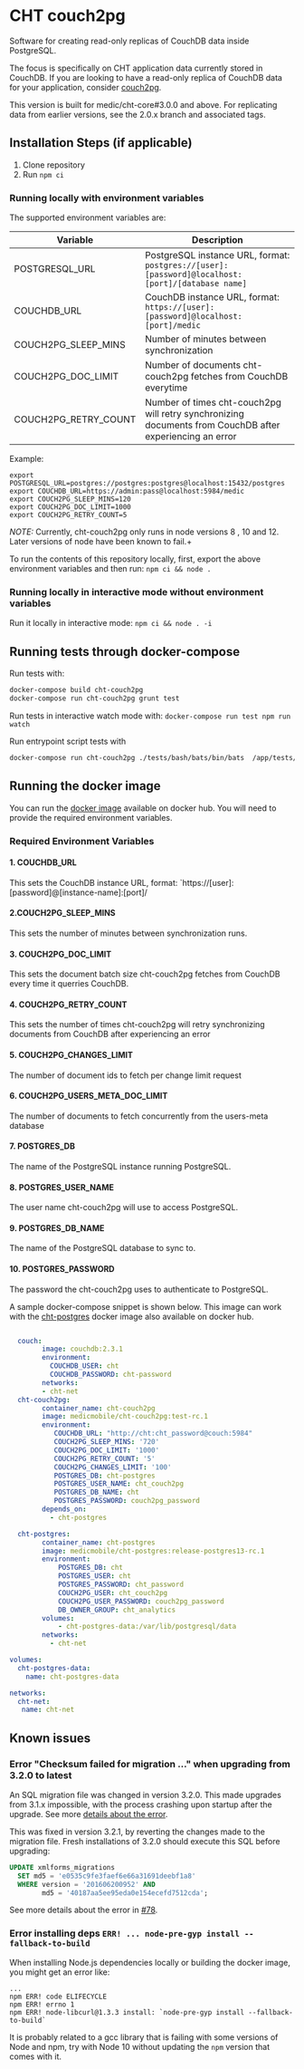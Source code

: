 # CHT couch2pg

Software for creating read-only replicas of CouchDB data inside PostgreSQL.

The focus is specifically on CHT application data currently stored in CouchDB. If you are looking to have a read-only replica of CouchDB data for your application, consider [couch2pg](https://www.npmjs.com/package/couch2pg).

This version is built for medic/cht-core#3.0.0 and above. For replicating data from earlier versions, see the 2.0.x branch and associated tags.


## Installation Steps (if applicable)

1. Clone repository
2. Run `npm ci`

### Running locally with environment variables

The supported environment variables are:

| Variable             | Description                                                                                                |
| -------------------- | ---------------------------------------------------------------------------------------------------------- |
| POSTGRESQL_URL       | PostgreSQL instance URL, format: `postgres://[user]:[password]@localhost:[port]/[database name]`           |
| COUCHDB_URL          | CouchDB instance URL, format: `https://[user]:[password]@localhost:[port]/medic`                           |
| COUCH2PG_SLEEP_MINS  | Number of minutes between synchronization                                                                  |
| COUCH2PG_DOC_LIMIT   | Number of documents cht-couch2pg fetches from CouchDB everytime                                          |
| COUCH2PG_RETRY_COUNT | Number of times cht-couch2pg will retry synchronizing documents from CouchDB after experiencing an error |

Example:
```
export POSTGRESQL_URL=postgres://postgres:postgres@localhost:15432/postgres
export COUCHDB_URL=https://admin:pass@localhost:5984/medic
export COUCH2PG_SLEEP_MINS=120
export COUCH2PG_DOC_LIMIT=1000
export COUCH2PG_RETRY_COUNT=5
```

*NOTE:* Currently, cht-couch2pg only runs in node versions 8 , 10 and 12. Later versions of node have been known to fail.+

To run the contents of this repository locally, first, export the above environment variables and then run:  `npm ci && node .`

### Running locally in interactive mode without environment variables

Run it locally in interactive mode: `npm ci && node . -i`

## Running tests through docker-compose

Run tests with:

```bash
docker-compose build cht-couch2pg
docker-compose run cht-couch2pg grunt test
```

Run tests in interactive watch mode with: `docker-compose run test npm run watch`

Run entrypoint script tests with

```bash
docker-compose run cht-couch2pg ./tests/bash/bats/bin/bats  /app/tests/bash/test.bats
```

## Running  the docker image

You can run the [docker image](https://hub.docker.com/r/medicmobile/cht-couch2pg) available on docker hub.  You will need to provide the required environment variables.

### Required Environment Variables

#### 1. COUCHDB_URL

This sets the CouchDB instance URL, format: `https://[user]:[password]@[instance-name]:[port]/

#### 2.COUCH2PG_SLEEP_MINS

This sets the number of minutes between synchronization runs.

#### 3. COUCH2PG_DOC_LIMIT

This sets the document batch size cht-couch2pg fetches from CouchDB every time it querries CouchDB.

#### 4. COUCH2PG_RETRY_COUNT

This sets the number of times cht-couch2pg will retry synchronizing documents from CouchDB after experiencing an error

#### 5. COUCH2PG_CHANGES_LIMIT

The number of document ids to fetch per change limit request

#### 6. COUCH2PG_USERS_META_DOC_LIMIT

The number of documents to fetch concurrently from the users-meta database

#### 7. POSTGRES_DB

The name of the PostgreSQL instance running PostgreSQL.

#### 8. POSTGRES_USER_NAME

The user name cht-couch2pg will use to access PostgreSQL.

#### 9. POSTGRES_DB_NAME

The name of the PostgreSQL database to sync to.

#### 10. POSTGRES_PASSWORD

The password the cht-couch2pg uses to authenticate to PostgreSQL.

A sample docker-compose snippet is shown below. This image can work with the [cht-postgres](https://hub.docker.com/r/medicmobile/cht-postgres) docker image also available on docker hub.

```yaml

  couch:
        image: couchdb:2.3.1
        environment:
          COUCHDB_USER: cht
          COUCHDB_PASSWORD: cht-password
        networks:
        - cht-net
  cht-couch2pg:
        container_name: cht-couch2pg
        image: medicmobile/cht-couch2pg:test-rc.1
        environment:
           COUCHDB_URL: "http://cht:cht_password@couch:5984"
           COUCH2PG_SLEEP_MINS: '720'
           COUCH2PG_DOC_LIMIT: '1000'
           COUCH2PG_RETRY_COUNT: '5'
           COUCH2PG_CHANGES_LIMIT: '100'
           POSTGRES_DB: cht-postgres
           POSTGRES_USER_NAME: cht_couch2pg
           POSTGRES_DB_NAME: cht
           POSTGRES_PASSWORD: couch2pg_password
        depends_on:
          - cht-postgres

  cht-postgres:
        container_name: cht-postgres
        image: medicmobile/cht-postgres:release-postgres13-rc.1
        environment:
            POSTGRES_DB: cht
            POSTGRES_USER: cht
            POSTGRES_PASSWORD: cht_password
            COUCH2PG_USER: cht_couch2pg
            COUCH2PG_USER_PASSWORD: couch2pg_password
            DB_OWNER_GROUP: cht_analytics
        volumes:
            - cht-postgres-data:/var/lib/postgresql/data
        networks:
          - cht-net

volumes:
  cht-postgres-data:
    name: cht-postgres-data

networks:
  cht-net:
   name: cht-net

```

## Known issues

### Error "Checksum failed for migration ..." when upgrading from 3.2.0 to latest

An SQL migration file was changed in version 3.2.0. This made upgrades from 3.1.x impossible, with the process crashing upon startup after the upgrade. See more [details about the error](https://github.com/medic/cht-couch2pg/issues/78).

This was fixed in version 3.2.1, by reverting the changes made to the migration file.
Fresh installations of 3.2.0 should execute this SQL before upgrading:

```sql
UPDATE xmlforms_migrations
  SET md5 = 'e0535c9fe3faef6e66a31691deebf1a8'
  WHERE version = '201606200952' AND
        md5 = '40187aa5ee95eda0e154ecefd7512cda';
```

See more details about the error in [#78](https://github.com/medic/cht-couch2pg/issues/78).

### Error installing deps `ERR! ... node-pre-gyp install --fallback-to-build`

When installing Node.js dependencies locally or building the docker image, you might get an error like:

```
...
npm ERR! code ELIFECYCLE
npm ERR! errno 1
npm ERR! node-libcurl@1.3.3 install: `node-pre-gyp install --fallback-to-build`
```

It is probably related to a gcc library that is failing with some versions of Node and npm, try with Node 10 without updating the `npm` version that comes with it.

